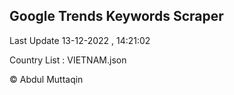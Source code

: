 

## Google Trends Keywords Scraper 
 
Last Update 13-12-2022 , 14:21:02

Country List :
VIETNAM.json



© Abdul Muttaqin 
